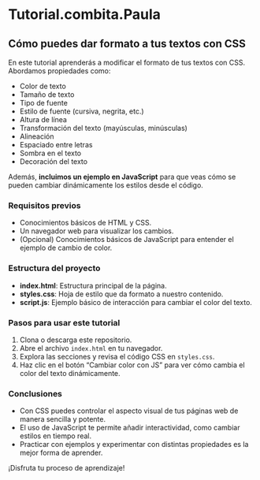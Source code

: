 # Tutorial.combita.Paula

## Cómo puedes dar formato a tus textos con CSS

En este tutorial aprenderás a modificar el formato de tus textos con CSS. Abordamos propiedades como:
- Color de texto
- Tamaño de texto
- Tipo de fuente
- Estilo de fuente (cursiva, negrita, etc.)
- Altura de línea
- Transformación del texto (mayúsculas, minúsculas)
- Alineación
- Espaciado entre letras
- Sombra en el texto
- Decoración del texto

Además, **incluimos un ejemplo en JavaScript** para que veas cómo se pueden cambiar dinámicamente los estilos desde el código.

### Requisitos previos
- Conocimientos básicos de HTML y CSS.
- Un navegador web para visualizar los cambios.
- (Opcional) Conocimientos básicos de JavaScript para entender el ejemplo de cambio de color.

### Estructura del proyecto
- **index.html**: Estructura principal de la página.
- **styles.css**: Hoja de estilo que da formato a nuestro contenido.
- **script.js**: Ejemplo básico de interacción para cambiar el color del texto.

### Pasos para usar este tutorial
1. Clona o descarga este repositorio.
2. Abre el archivo `index.html` en tu navegador.
3. Explora las secciones y revisa el código CSS en `styles.css`.
4. Haz clic en el botón “Cambiar color con JS” para ver cómo cambia el color del texto dinámicamente.

### Conclusiones
- Con CSS puedes controlar el aspecto visual de tus páginas web de manera sencilla y potente.
- El uso de JavaScript te permite añadir interactividad, como cambiar estilos en tiempo real.
- Practicar con ejemplos y experimentar con distintas propiedades es la mejor forma de aprender.

¡Disfruta tu proceso de aprendizaje!
